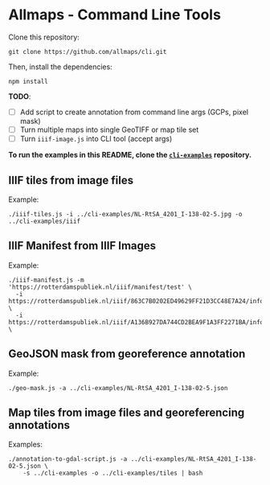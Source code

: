 # Allmaps - Command Line Tools

Clone this repository:

    git clone https://github.com/allmaps/cli.git

Then, install the dependencies:

    npm install

__TODO__:

  - [ ] Add script to create annotation from command line args (GCPs, pixel mask)
  - [ ] Turn multiple maps into single GeoTIFF or map tile set
  - [ ] Turn `iiif-image.js` into CLI tool (accept args)

__To run the examples in this README, clone the [`cli-examples`]() repository.__

## IIIF tiles from image files

Example:

    ./iiif-tiles.js -i ../cli-examples/NL-RtSA_4201_I-138-02-5.jpg -o ../cli-examples/iiif

## IIIF Manifest from IIIF Images

Example:

    ./iiif-manifest.js -m 'https://rotterdamspubliek.nl/iiif/manifest/test' \
      -i https://rotterdamspubliek.nl/iiif/863C7B0202ED49629FF21D3CC48E7A24/info.json \
      -i https://rotterdamspubliek.nl/iiif/A136B927DA744CD2BEA9F1A3FF2271BA/info.json \

## GeoJSON mask from georeference annotation

Example:

    ./geo-mask.js -a ../cli-examples/NL-RtSA_4201_I-138-02-5.json

## Map tiles from image files and georeferencing annotations

Examples:

    ./annotation-to-gdal-script.js -a ../cli-examples/NL-RtSA_4201_I-138-02-5.json \
        -s ../cli-examples -o ../cli-examples/tiles | bash
